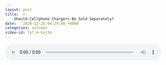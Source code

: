 ```yaml
---
layout: post
title:  >
    Should Cellphone Chargers Be Sold Separately?
date:   2020-12-28 04:29:00 +0000
categories: solidot
video-id: fy7-k-Gxj34
---
```


<audio src="/assets/84ef604c9825ddac45468b392bb940b0.mp3" style="width: 100%;" controls></audio>

